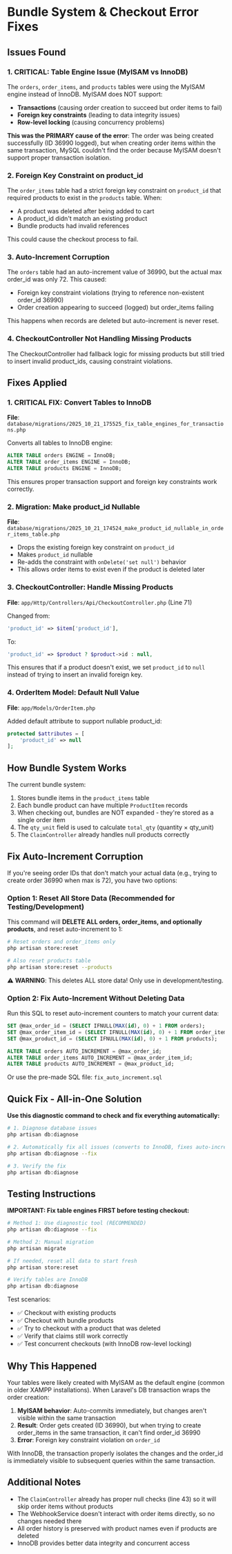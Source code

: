 # Bundle System & Checkout Error Fixes

## Issues Found

### 1. **CRITICAL: Table Engine Issue (MyISAM vs InnoDB)**
The `orders`, `order_items`, and `products` tables were using the MyISAM engine instead of InnoDB. MyISAM does NOT support:
- **Transactions** (causing order creation to succeed but order items to fail)
- **Foreign key constraints** (leading to data integrity issues)
- **Row-level locking** (causing concurrency problems)

**This was the PRIMARY cause of the error**: The order was being created successfully (ID 36990 logged), but when creating order items within the same transaction, MySQL couldn't find the order because MyISAM doesn't support proper transaction isolation.

### 2. Foreign Key Constraint on product_id
The `order_items` table had a strict foreign key constraint on `product_id` that required products to exist in the `products` table. When:
- A product was deleted after being added to cart
- A product_id didn't match an existing product
- Bundle products had invalid references

This could cause the checkout process to fail.

### 3. Auto-Increment Corruption
The `orders` table had an auto-increment value of 36990, but the actual max order_id was only 72. This caused:
- Foreign key constraint violations (trying to reference non-existent order_id 36990)
- Order creation appearing to succeed (logged) but order_items failing

This happens when records are deleted but auto-increment is never reset.

### 4. CheckoutController Not Handling Missing Products
The CheckoutController had fallback logic for missing products but still tried to insert invalid product_ids, causing constraint violations.

## Fixes Applied

### 1. **CRITICAL FIX: Convert Tables to InnoDB**
**File**: `database/migrations/2025_10_21_175525_fix_table_engines_for_transactions.php`

Converts all tables to InnoDB engine:
```sql
ALTER TABLE orders ENGINE = InnoDB;
ALTER TABLE order_items ENGINE = InnoDB;
ALTER TABLE products ENGINE = InnoDB;
```

This ensures proper transaction support and foreign key constraints work correctly.

### 2. Migration: Make product_id Nullable
**File**: `database/migrations/2025_10_21_174524_make_product_id_nullable_in_order_items_table.php`

- Drops the existing foreign key constraint on `product_id`
- Makes `product_id` nullable
- Re-adds the constraint with `onDelete('set null')` behavior
- This allows order items to exist even if the product is deleted later

### 3. CheckoutController: Handle Missing Products
**File**: `app/Http/Controllers/Api/CheckoutController.php` (Line 71)

Changed from:
```php
'product_id' => $item['product_id'],
```

To:
```php
'product_id' => $product ? $product->id : null,
```

This ensures that if a product doesn't exist, we set `product_id` to `null` instead of trying to insert an invalid foreign key.

### 4. OrderItem Model: Default Null Value
**File**: `app/Models/OrderItem.php`

Added default attribute to support nullable product_id:
```php
protected $attributes = [
    'product_id' => null
];
```

## How Bundle System Works

The current bundle system:
1. Stores bundle items in the `product_items` table
2. Each bundle product can have multiple `ProductItem` records
3. When checking out, bundles are NOT expanded - they're stored as a single order item
4. The `qty_unit` field is used to calculate `total_qty` (quantity × qty_unit)
5. The `ClaimController` already handles null products correctly

## Fix Auto-Increment Corruption

If you're seeing order IDs that don't match your actual data (e.g., trying to create order 36990 when max is 72), you have two options:

### Option 1: Reset All Store Data (Recommended for Testing/Development)

This command will **DELETE ALL orders, order_items, and optionally products**, and reset auto-increment to 1:

```bash
# Reset orders and order_items only
php artisan store:reset

# Also reset products table
php artisan store:reset --products
```

⚠️ **WARNING**: This deletes ALL store data! Only use in development/testing.

### Option 2: Fix Auto-Increment Without Deleting Data

Run this SQL to reset auto-increment counters to match your current data:

```sql
SET @max_order_id = (SELECT IFNULL(MAX(id), 0) + 1 FROM orders);
SET @max_order_item_id = (SELECT IFNULL(MAX(id), 0) + 1 FROM order_items);
SET @max_product_id = (SELECT IFNULL(MAX(id), 0) + 1 FROM products);

ALTER TABLE orders AUTO_INCREMENT = @max_order_id;
ALTER TABLE order_items AUTO_INCREMENT = @max_order_item_id;
ALTER TABLE products AUTO_INCREMENT = @max_product_id;
```

Or use the pre-made SQL file: `fix_auto_increment.sql`

## Quick Fix - All-in-One Solution

**Use this diagnostic command to check and fix everything automatically:**

```bash
# 1. Diagnose database issues
php artisan db:diagnose

# 2. Automatically fix all issues (converts to InnoDB, fixes auto-increment)
php artisan db:diagnose --fix

# 3. Verify the fix
php artisan db:diagnose
```

## Testing Instructions

**IMPORTANT: Fix table engines FIRST before testing checkout:**

```bash
# Method 1: Use diagnostic tool (RECOMMENDED)
php artisan db:diagnose --fix

# Method 2: Manual migration
php artisan migrate

# If needed, reset all data to start fresh
php artisan store:reset

# Verify tables are InnoDB
php artisan db:diagnose
```

Test scenarios:
- ✅ Checkout with existing products
- ✅ Checkout with bundle products
- ✅ Try to checkout with a product that was deleted
- ✅ Verify that claims still work correctly
- ✅ Test concurrent checkouts (with InnoDB row-level locking)

## Why This Happened

Your tables were likely created with MyISAM as the default engine (common in older XAMPP installations). When Laravel's DB transaction wraps the order creation:

1. **MyISAM behavior**: Auto-commits immediately, but changes aren't visible within the same transaction
2. **Result**: Order gets created (ID 36990), but when trying to create order_items in the same transaction, it can't find order_id 36990
3. **Error**: Foreign key constraint violation on `order_id`

With InnoDB, the transaction properly isolates the changes and the order_id is immediately visible to subsequent queries within the same transaction.

## Additional Notes

- The `ClaimController` already has proper null checks (line 43) so it will skip order items without products
- The WebhookService doesn't interact with order items directly, so no changes needed there
- All order history is preserved with product names even if products are deleted
- InnoDB provides better data integrity and concurrent access
